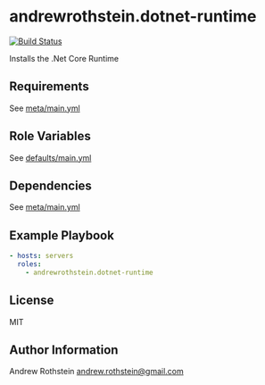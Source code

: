 andrewrothstein.dotnet-runtime
=========
[![Build Status](https://travis-ci.org/andrewrothstein/ansible-dotnet-runtime.svg?branch=master)](https://travis-ci.org/andrewrothstein/ansible-dotnet-runtime)

Installs the .Net Core Runtime

Requirements
------------

See [meta/main.yml](meta/main.yml)

Role Variables
--------------

See [defaults/main.yml](defaults/main.yml)

Dependencies
------------

See [meta/main.yml](meta/main.yml)

Example Playbook
----------------

```yml
- hosts: servers
  roles:
    - andrewrothstein.dotnet-runtime
```

License
-------

MIT

Author Information
------------------

Andrew Rothstein <andrew.rothstein@gmail.com>
